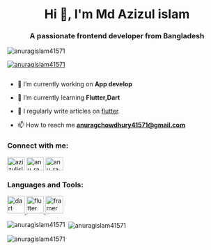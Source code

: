 <h1 align="center">Hi 👋, I'm Md Azizul islam</h1>
<h3 align="center">A passionate frontend developer from Bangladesh</h3>

<p align="left"> <img src="https://komarev.com/ghpvc/?username=anuragislam41571&label=Profile%20views&color=0e75b6&style=flat" alt="anuragislam41571" /> </p>

<p align="left"> <a href="https://github.com/ryo-ma/github-profile-trophy"><img src="https://github-profile-trophy.vercel.app/?username=anuragislam41571" alt="anuragislam41571" /></a> </p>

<p align="left"> <a href="https://twitter.com/" target="blank"><img src="https://img.shields.io/twitter/follow/?logo=twitter&style=for-the-badge" alt="" /></a> </p>

- 🔭 I’m currently working on **App develop**

- 🌱 I’m currently learning **Flutter,Dart**

- 📝 I regularly write articles on [flutter](flutter)

- 📫 How to reach me **anuragchowdhury41571@gmail.com**

<h3 align="left">Connect with me:</h3>
<p align="left">
<a href="https://dev.to/azizulislam" target="blank"><img align="center" src="https://raw.githubusercontent.com/rahuldkjain/github-profile-readme-generator/master/src/images/icons/Social/devto.svg" alt="azizulislam" height="30" width="40" /></a>
<a href="https://fb.com/anu_rag" target="blank"><img align="center" src="https://raw.githubusercontent.com/rahuldkjain/github-profile-readme-generator/master/src/images/icons/Social/facebook.svg" alt="anu_rag" height="30" width="40" /></a>
<a href="https://instagram.com/anu_rag_islam" target="blank"><img align="center" src="https://raw.githubusercontent.com/rahuldkjain/github-profile-readme-generator/master/src/images/icons/Social/instagram.svg" alt="anu_rag_islam" height="30" width="40" /></a>
</p>

<h3 align="left">Languages and Tools:</h3>
<p align="left"> <a href="https://dart.dev" target="_blank" rel="noreferrer"> <img src="https://www.vectorlogo.zone/logos/dartlang/dartlang-icon.svg" alt="dart" width="40" height="40"/> </a> <a href="https://flutter.dev" target="_blank" rel="noreferrer"> <img src="https://www.vectorlogo.zone/logos/flutterio/flutterio-icon.svg" alt="flutter" width="40" height="40"/> </a> <a href="https://www.framer.com/" target="_blank" rel="noreferrer"> <img src="https://www.vectorlogo.zone/logos/framer/framer-icon.svg" alt="framer" width="40" height="40"/> </a> </p>

<p><img align="left" src="https://github-readme-stats.vercel.app/api/top-langs?username=anuragislam41571&show_icons=true&locale=en&layout=compact" alt="anuragislam41571" /></p>

<p>&nbsp;<img align="center" src="https://github-readme-stats.vercel.app/api?username=anuragislam41571&show_icons=true&locale=en" alt="anuragislam41571" /></p>

<p><img align="center" src="https://github-readme-streak-stats.herokuapp.com/?user=anuragislam41571&" alt="anuragislam41571" /></p>
